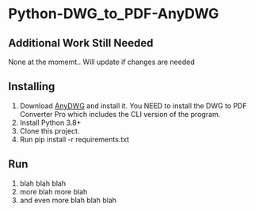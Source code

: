 # Python-DWG_to_PDF-AnyDWG

Additional Work Still Needed
--------------------------------------------
None at the momemt.. Will update if changes are needed


Installing
--------------------------------------------
1. Download <a href="https://anydwg.com/dwg2pdf/">AnyDWG</a> and install it. You NEED to install the DWG to PDF Converter Pro which includes the CLI version of the program.
2. Install Python 3.8+
3. Clone this project.
4. Run pip install -r requirements.txt


Run
--------------------------------------------
1. blah blah blah
2. more blah more blah
3. and even more blah blah blah
